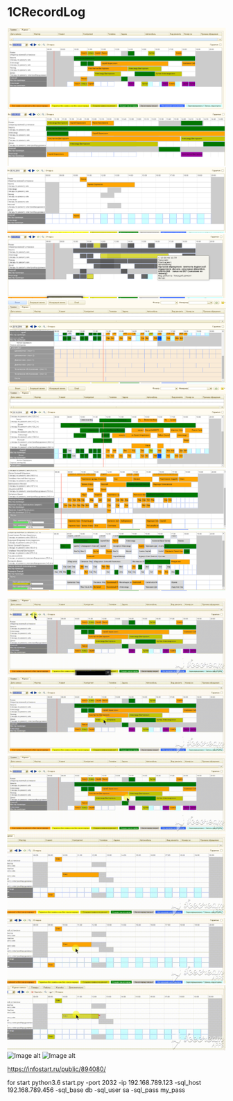 # 1CRecordLog
![Image alt](https://github.com/dmarenin/1CRecordLog/blob/master/img/1.PNG)
![Image alt](https://github.com/dmarenin/1CRecordLog/blob/master/img/2.PNG)
![Image alt](https://github.com/dmarenin/1CRecordLog/blob/master/img/3.PNG)
![Image alt](https://github.com/dmarenin/1CRecordLog/blob/master/img/4.PNG)
![Image alt](https://github.com/dmarenin/1CRecordLog/blob/master/img/5.PNG)
![Image alt](https://github.com/dmarenin/1CRecordLog/blob/master/img/6.PNG)
![Image alt](https://github.com/dmarenin/1CRecordLog/blob/master/img/7.PNG)
![Image alt](https://github.com/dmarenin/1CRecordLog/blob/master/img/8.PNG)

![Image alt](https://github.com/dmarenin/1CRecordLog/blob/master/img/ice_video_20180923-084308.gif)
![Image alt](https://github.com/dmarenin/1CRecordLog/blob/master/img/ice_video_20180923-084342.gif)
![Image alt](https://github.com/dmarenin/1CRecordLog/blob/master/img/ice_video_20180923-085042.gif)
![Image alt](https://github.com/dmarenin/1CRecordLog/blob/master/img/ice_video_20180923-085811.gif)
![Image alt](https://github.com/dmarenin/1CRecordLog/blob/master/img/ice_video_20180923-085921.gif)
![Image alt](https://github.com/dmarenin/1CRecordLog/blob/master/img/ice_video_20180923-090010.gif)
![Image alt](https://github.com/dmarenin/1CRecordLog/blob/master/img/ice_video_20181103-093036.gif)
![Image alt](https://github.com/dmarenin/1CRecordLog/blob/master/img/ice_video_20181230-081518.gif)



https://infostart.ru/public/894080/

for start
python3.6 start.py -port 2032 -ip 192.168.789.123 -sql_host 192.168.789.456 -sql_base db -sql_user sa -sql_pass my_pass
